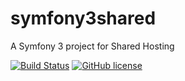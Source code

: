 symfony3shared
==============

A Symfony 3 project for Shared Hosting

[![Build Status](https://travis-ci.org/baksosapi/symfony3shared.svg?branch=master)](https://travis-ci.org/baksosapi/symfony3shared)
[![GitHub license](https://img.shields.io/badge/license-MIT-blue.svg)](https://raw.githubusercontent.com/baksosapi/symfony3shared/master/LICENSE)
